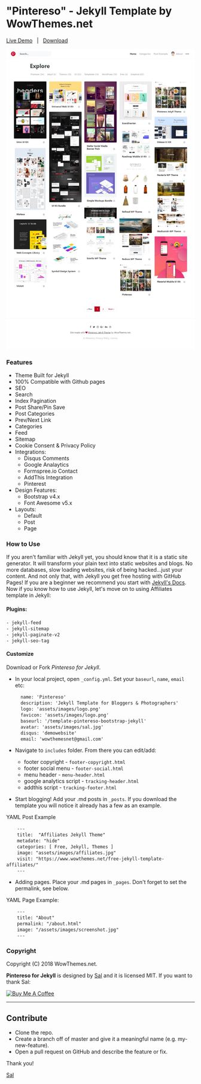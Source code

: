 # "Pintereso" - Jekyll Template by WowThemes.net

[Live Demo](https://wowthemesnet.github.io/pintereso-jekyll-theme/) &nbsp; | &nbsp; [Download](https://github.com/wowthemesnet/pintereso-jekyll-theme/archive/master.zip)

![Free Jekyll Theme Pintereso](assets/images/screenshot.jpg)

### Features

- Theme Built for Jekyll
- 100% Compatible with Github pages
- SEO
- Search
- Index Pagination
- Post Share/Pin Save
- Post Categories
- Prev/Next Link
- Categories
- Feed
- Sitemap
- Cookie Consent & Privacy Policy
- Integrations:
    - Disqus Comments
    - Google Analaytics
    - Formspree.io Contact
    - AddThis Integration
    - Pinterest
- Design Features:
    - Bootstrap v4.x
    - Font Awesome v5.x
- Layouts:
    - Default
    - Post
    - Page
    
### How to Use

If you aren't familiar with Jekyll yet, you should know that it is a static site generator. It will transform your plain text into static websites and blogs. No more databases, slow loading websites, risk of being hacked...just your content. And not only that, with Jekyll you get free hosting with GitHub Pages! If you are a beginner we recommend you start with [Jekyll's Docs](https://jekyllrb.com/docs/installation/). Now if you know how to use Jekyll, let's move on to using Affiliates template in Jekyll:

#### Plugins: 
    - jekyll-feed
    - jekyll-sitemap
    - jekyll-paginate-v2
    - jekyll-seo-tag

#### Customize

Download or Fork *Pintereso for Jekyll*. 

- In your local project, open <code>_config.yml</code>. Set your <code>baseurl</code>, <code>name</code>, <code>email</code> etc:

        name: 'Pintereso'
        description: 'Jekyll Template for Bloggers & Photographers'
        logo: 'assets/images/logo.png'
        favicon: 'assets/images/logo.png'
        baseurl: '/template-pintereso-bootstrap-jekyll'
        avatar: 'assets/images/sal.jpg'
        disqus: 'demowebsite'
        email: 'wowthemesnet@gmail.com'
        
- Navigate to <code>includes</code> folder. From there you can edit/add:

    - footer copyright - <code>footer-copyright.html</code>
    - footer social menu - <code>footer-social.html</code>
    - menu header - <code>menu-header.html</code>
    - google analytics script - <code>tracking-header.html</code>
    - addthis script - <code>tracking-footer.html</code>

- Start blogging! Add your .md posts in <code>_posts</code>. If you download the template you will notice it already has a few as an example. 

YAML Post Example

        ---
        title:  "Affiliates Jekyll Theme"
        metadate: "hide"
        categories: [ Free, Jekyll, Themes ]
        image: "assets/images/affiliates.jpg"
        visit: "https://www.wowthemes.net/free-jekyll-template-affiliates/"
        ---
     
- Adding pages. Place your .md pages in <code>_pages</code>. Don't forget to set the permalink, see below.
    
YAML Page Example:

        ---
        title: "About"
        permalink: "/about.html"
        image: "/assets/images/screenshot.jpg"
        ---


### Copyright

Copyright (C) 2018 WowThemes.net.

**Pintereso for Jekyll** is designed by [Sal](https://www.wowthemes.net) and it is licensed MIT. If you want to thank Sal:

<a href="https://www.buymeacoffee.com/sal" target="_blank"><img src="https://www.buymeacoffee.com/assets/img/custom_images/orange_img.png" alt="Buy Me A Coffee" style="height: auto !important;width: auto !important;" ></a>

-----------------

## Contribute

- Clone the repo.
- Create a branch off of master and give it a meaningful name (e.g. my-new-feature).
- Open a pull request on GitHub and describe the feature or fix. 

Thank you!

[Sal](https://www.wowthemes.net)